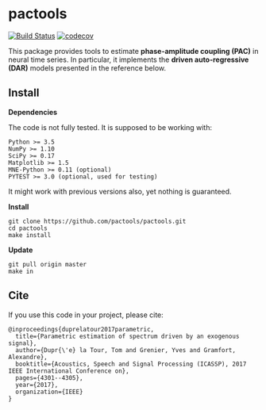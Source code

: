 # pactools

[![Build Status](https://travis-ci.org/pactools/pactools.svg?branch=master)](https://travis-ci.org/pactools/pactools) [![codecov](https://codecov.io/gh/pactools/pactools/branch/master/graph/badge.svg)](https://codecov.io/gh/pactools/pactools)

This package provides tools to estimate **phase-amplitude coupling (PAC)** in neural time series. In particular, it implements the **driven auto-regressive (DAR)** models presented in the reference below.

## Install

**Dependencies**

The code is not fully tested. It is supposed to be working with:

```
Python >= 3.5
NumPy >= 1.10
SciPy >= 0.17
Matplotlib >= 1.5
MNE-Python >= 0.11 (optional)
PYTEST >= 3.0 (optional, used for testing)
```

It might work with previous versions also, yet nothing is guaranteed.

**Install**

```
git clone https://github.com/pactools/pactools.git
cd pactools
make install
```

**Update**

```
git pull origin master
make in
```

## Cite

If you use this code in your project, please cite:

```
@inproceedings{duprelatour2017parametric,
  title={Parametric estimation of spectrum driven by an exogenous signal},
  author={Dupr{\'e} la Tour, Tom and Grenier, Yves and Gramfort, Alexandre},
  booktitle={Acoustics, Speech and Signal Processing (ICASSP), 2017 IEEE International Conference on},
  pages={4301--4305},
  year={2017},
  organization={IEEE}
}
```
